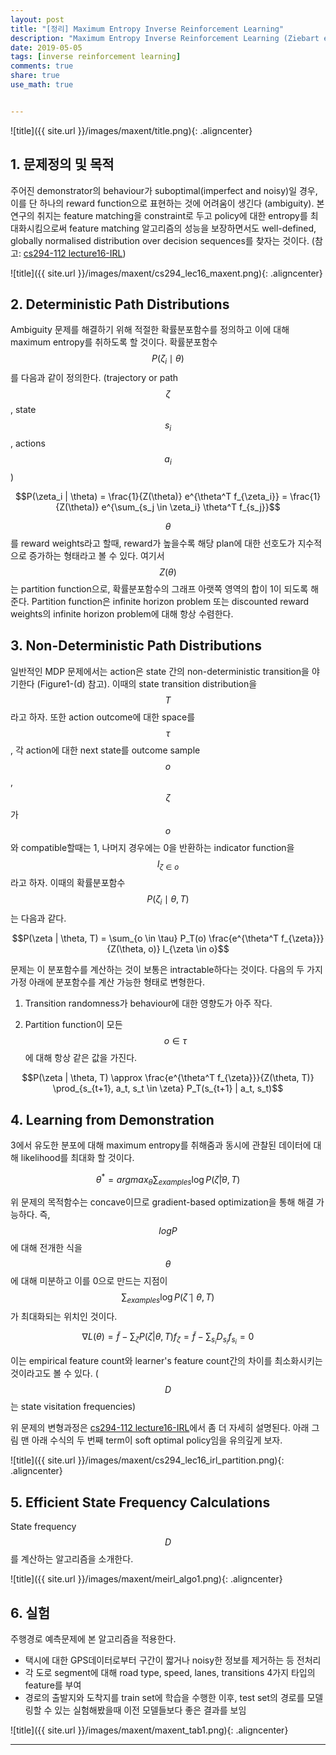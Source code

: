 ```yaml
---
layout: post
title: "[정리] Maximum Entropy Inverse Reinforcement Learning"
description: "Maximum Entropy Inverse Reinforcement Learning (Ziebart et al., 2008)"
date: 2019-05-05
tags: [inverse reinforcement learning]
comments: true
share: true
use_math: true


---
```


![title]({{ site.url }}/images/maxent/title.png){: .aligncenter}

## 1. 문제정의 및 목적

주어진 demonstrator의 behaviour가 suboptimal(imperfect and noisy)일 경우, 이를 단 하나의 reward function으로 표현하는 것에 어려움이 생긴다 (ambiguity). 본 연구의 취지는 feature matching을 constraint로 두고 policy에 대한 entropy를 최대화시킴으로써 feature matching 알고리즘의 성능을 보장하면서도 well-defined, globally normalised distribution over decision
sequences를 찾자는 것이다. (참고: [cs294-112 lecture16-IRL](http://rail.eecs.berkeley.edu/deeprlcourse/static/slides/lec-16.pdf))

![title]({{ site.url }}/images/maxent/cs294_lec16_maxent.png){: .aligncenter}

## 2. Deterministic Path Distributions

Ambiguity 문제를 해결하기 위해 적절한 확률분포함수를 정의하고 이에 대해 maximum entropy를 취하도록 할 것이다. 확률분포함수 $$P(\zeta_i \mid \theta)$$를 다음과 같이 정의한다. (trajectory or path $$\zeta$$, state $$s_i$$, actions $$a_i$$)

$$P(\zeta_i | \theta) = \frac{1}{Z(\theta)} e^{\theta^T f_{\zeta_i}} = \frac{1}{Z(\theta)} e^{\sum_{s_j \in \zeta_i} \theta^T f_{s_j}}$$

$$\theta$$를 reward weights라고 할때, reward가 높을수록 해당 plan에 대한 선호도가 지수적으로 증가하는 형태라고 볼 수 있다. 여기서 $$Z(\theta)$$는 partition function으로, 확률분포함수의 그래프 아랫쪽 영역의 합이 1이 되도록 해준다. Partition function은 infinite horizon problem 또는 discounted reward weights의 infinite horizon problem에 대해 항상 수렴한다. 

## 3. Non-Deterministic Path Distributions

일반적인 MDP 문제에서는 action은 state 간의 non-deterministic transition을 야기한다 (Figure1-(d) 참고). 이때의 state transition distribution을 $$T$$라고 하자. 또한 action outcome에 대한 space를 $$\tau$$, 각 action에 대한 next state를 outcome sample $$o$$, $$\zeta$$가 $$o$$와 compatible할때는 1, 나머지 경우에는 0을 반환하는 indicator function을 $$I_{\zeta \in o}$$라고 하자. 이때의 확률분포함수 $$P(\zeta_i \mid \theta, T)$$는 다음과 같다.

$$P(\zeta | \theta, T) = \sum_{o \in \tau} P_T(o) \frac{e^{\theta^T f_{\zeta}}}{Z(\theta, o)} I_{\zeta \in o}$$

문제는 이 분포함수를 계산하는 것이 보통은 intractable하다는 것이다. 다음의 두 가지 가정 아래에 분포함수를 계산 가능한 형태로 변형한다.



1. Transition randomness가 behaviour에 대한 영향도가 아주 작다.

2. Partition function이 모든 $$o \in \tau$$에 대해 항상 같은 값을 가진다.

   

$$P(\zeta | \theta, T) \approx \frac{e^{\theta^T f_{\zeta}}}{Z(\theta, T)} \prod_{s_{t+1}, a_t, s_t \in \zeta} P_T(s_{t+1} | a_t, s_t)$$

## 4. Learning from Demonstration

3에서 유도한 분포에 대해 maximum entropy를 취해줌과 동시에 관찰된 데이터에 대해 likelihood를 최대화 할 것이다.

$$\theta^* = argmax_{\theta} \sum_{examples} \log P(\tilde{\zeta} | \theta, T)$$

위 문제의 목적함수는 concave이므로 gradient-based optimization을 통해 해결 가능하다. 즉, $$log P$$에 대해 전개한 식을 $$\theta$$에 대해 미분하고 이를 0으로 만드는 지점이 $$\sum_{examples} \log P(\tilde{\zeta} \mid \theta, T)$$가 최대화되는  위치인 것이다. 

$$\nabla L(\theta) = \tilde{f} - \sum_{\zeta} P(\zeta | \theta, T) f_{\zeta} = \tilde{f} - \sum_{s_i} D_{s_i} f_{s_i} = 0$$

이는 empirical feature count와 learner's feature count간의 차이를 최소화시키는 것이라고도 볼 수 있다. ($$D$$는 state visitation frequencies)

위 문제의 변형과정은 [cs294-112 lecture16-IRL](http://rail.eecs.berkeley.edu/deeprlcourse/static/slides/lec-16.pdf)에서 좀 더 자세히 설명된다. 아래 그림 맨 아래 수식의 두 번째 term이 soft optimal policy임을 유의깊게 보자.

![title]({{ site.url }}/images/maxent/cs294_lec16_irl_partition.png){: .aligncenter}

## 5. Efficient State Frequency Calculations

State frequency $$D$$를 계산하는 알고리즘을 소개한다.

![title]({{ site.url }}/images/maxent/meirl_algo1.png){: .aligncenter}

## 6. 실험

주행경로 예측문제에 본 알고리즘을 적용한다.

  - 택시에 대한 GPS데이터로부터 구간이 짧거나 noisy한 정보를 제거하는 등 전처리
  - 각 도로 segment에 대해 road type, speed, lanes, transitions 4가지 타입의 feature를 부여
  - 경로의 출발지와 도착지를 train set에 학습을 수행한 이후, test set의 경로를 모델링할 수 있는 실험해봤을때 이전 모델들보다 좋은 결과를 보임

![title]({{ site.url }}/images/maxent/maxent_tab1.png){: .aligncenter}

--------------------